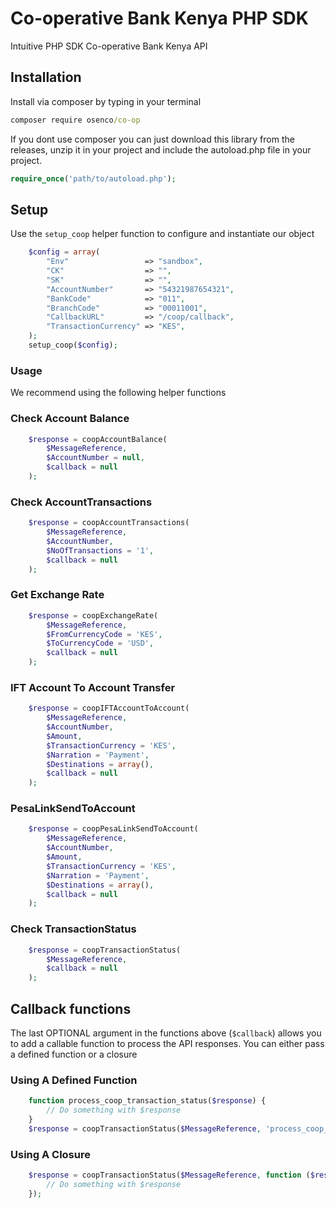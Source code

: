 # Co-operative Bank Kenya PHP SDK
Intuitive PHP SDK Co-operative Bank Kenya API

## Installation
Install via composer by typing in your terminal

```cmd
composer require osenco/co-op
```

If you dont use composer you can just download this library from the releases, unzip it in your project and include the autoload.php file in your project.

```php
require_once('path/to/autoload.php');
```

## Setup
Use the `setup_coop` helper function to configure and instantiate our object

```php
    $config = array(
        "Env"                 => "sandbox",
        "CK"                  => "",
        "SK"                  => "",
        "AccountNumber"       => "54321987654321",
        "BankCode"            => "011",
        "BranchCode"          => "00011001",
        "CallbackURL"         => "/coop/callback",
        "TransactionCurrency" => "KES",
    );
    setup_coop($config);
```
### Usage
We recommend using the following helper functions
### Check Account Balance
```php
    $response = coopAccountBalance(
        $MessageReference, 
        $AccountNumber = null, 
        $callback = null
    );

```

### Check AccountTransactions
```php
    $response = coopAccountTransactions(
        $MessageReference, 
        $AccountNumber, 
        $NoOfTransactions = '1', 
        $callback = null
    );
```

### Get Exchange Rate
```php
    $response = coopExchangeRate(
        $MessageReference, 
        $FromCurrencyCode = 'KES', 
        $ToCurrencyCode = 'USD', 
        $callback = null
    );
```

### IFT Account To Account Transfer
```php
    $response = coopIFTAccountToAccount(
        $MessageReference, 
        $AccountNumber, 
        $Amount, 
        $TransactionCurrency = 'KES', 
        $Narration = 'Payment', 
        $Destinations = array(), 
        $callback = null
    );
```

### PesaLinkSendToAccount
```php
    $response = coopPesaLinkSendToAccount(
        $MessageReference, 
        $AccountNumber, 
        $Amount, 
        $TransactionCurrency = 'KES', 
        $Narration = 'Payment', 
        $Destinations = array(), 
        $callback = null
    );
```

### Check TransactionStatus
```php
    $response = coopTransactionStatus(
        $MessageReference, 
        $callback = null
    );
```

## Callback functions
The last OPTIONAL argument in the functions above (`$callback`) allows you to add a callable function to process the API responses. You can either pass a defined function or a closure

### Using A Defined Function
```php
    function process_coop_transaction_status($response) {
        // Do something with $response
    }
    $response = coopTransactionStatus($MessageReference, 'process_coop_transaction_status');
```

### Using A Closure
```php
    $response = coopTransactionStatus($MessageReference, function ($response) {
        // Do something with $response
    });
```
